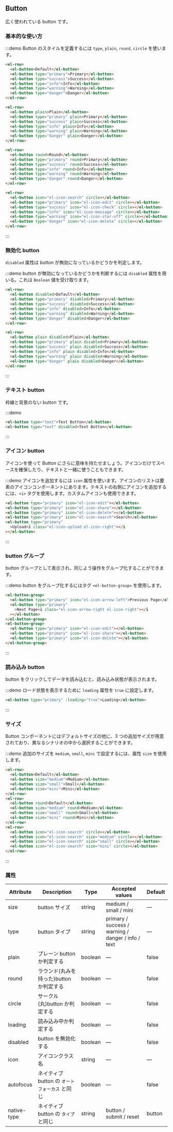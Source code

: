 ## Button

広く使われている button です。

### 基本的な使い方

:::demo Button のスタイルを定義するには `type`, `plain`, `round`, `circle` を使います。

```html
<el-row>
  <el-button>Default</el-button>
  <el-button type="primary">Primary</el-button>
  <el-button type="success">Success</el-button>
  <el-button type="info">Info</el-button>
  <el-button type="warning">Warning</el-button>
  <el-button type="danger">Danger</el-button>
</el-row>

<el-row>
  <el-button plain>Plain</el-button>
  <el-button type="primary" plain>Primary</el-button>
  <el-button type="success" plain>Success</el-button>
  <el-button type="info" plain>Info</el-button>
  <el-button type="warning" plain>Warning</el-button>
  <el-button type="danger" plain>Danger</el-button>
</el-row>

<el-row>
  <el-button round>Round</el-button>
  <el-button type="primary" round>Primary</el-button>
  <el-button type="success" round>Success</el-button>
  <el-button type="info" round>Info</el-button>
  <el-button type="warning" round>Warning</el-button>
  <el-button type="danger" round>Danger</el-button>
</el-row>

<el-row>
  <el-button icon="el-icon-search" circle></el-button>
  <el-button type="primary" icon="el-icon-edit" circle></el-button>
  <el-button type="success" icon="el-icon-check" circle></el-button>
  <el-button type="info" icon="el-icon-message" circle></el-button>
  <el-button type="warning" icon="el-icon-star-off" circle></el-button>
  <el-button type="danger" icon="el-icon-delete" circle></el-button>
</el-row>
```

:::

### 無効化 button

`disabled` 属性は button が無効になっているかどうかを判定します。

:::demo button が無効になっているかどうかを判断するには `disabled` 属性を用いる。これは `Boolean` 値を受け取ります。

```html
<el-row>
  <el-button disabled>Default</el-button>
  <el-button type="primary" disabled>Primary</el-button>
  <el-button type="success" disabled>Success</el-button>
  <el-button type="info" disabled>Info</el-button>
  <el-button type="warning" disabled>Warning</el-button>
  <el-button type="danger" disabled>Danger</el-button>
</el-row>

<el-row>
  <el-button plain disabled>Plain</el-button>
  <el-button type="primary" plain disabled>Primary</el-button>
  <el-button type="success" plain disabled>Success</el-button>
  <el-button type="info" plain disabled>Info</el-button>
  <el-button type="warning" plain disabled>Warning</el-button>
  <el-button type="danger" plain disabled>Danger</el-button>
</el-row>
```

:::

### テキスト button

枠線と背景のない button です。

:::demo

```html
<el-button type="text">Text Button</el-button>
<el-button type="text" disabled>Text Button</el-button>
```

:::

### アイコン button

アイコンを使って Button にさらに意味を持たせましょう。アイコンだけでスペースを確保したり、テキストと一緒に使うこともできます。

:::demo アイコンを追加するには `icon` 属性を使います。アイコンのリストは要素のアイコンコンポーネントにあります。テキストの右側にアイコンを追加するには、`<i>` タグを使用します。カスタムアイコンも使用できます。

```html
<el-button type="primary" icon="el-icon-edit"></el-button>
<el-button type="primary" icon="el-icon-share"></el-button>
<el-button type="primary" icon="el-icon-delete"></el-button>
<el-button type="primary" icon="el-icon-search">Search</el-button>
<el-button type="primary"
  >Upload<i class="el-icon-upload el-icon-right"></i
></el-button>
```

:::

### button グループ

button グループとして表示され、同じよう操作をグループ化することができます。

:::demo button をグループ化するにはタグ `<el-button-group>` を使用します。

```html
<el-button-group>
  <el-button type="primary" icon="el-icon-arrow-left">Previous Page</el-button>
  <el-button type="primary"
    >Next Page<i class="el-icon-arrow-right el-icon-right"></i
  ></el-button>
</el-button-group>
<el-button-group>
  <el-button type="primary" icon="el-icon-edit"></el-button>
  <el-button type="primary" icon="el-icon-share"></el-button>
  <el-button type="primary" icon="el-icon-delete"></el-button>
</el-button-group>
```

:::

### 読み込み button

button をクリックしてデータを読み込むと、読み込み状態が表示されます。

:::demo ロード状態を表示するために `loading` 属性を `true` に設定します。

```html
<el-button type="primary" :loading="true">Loading</el-button>
```

:::

### サイズ

Button コンポーネントにはデフォルトサイズの他に、3 つの追加サイズが用意されており、異なるシナリオの中から選択することができます。

:::demo 追加のサイズを `medium`, `small`, `mini` で設定するには、属性 `size` を使用します。

```html
<el-row>
  <el-button>Default</el-button>
  <el-button size="medium">Medium</el-button>
  <el-button size="small">Small</el-button>
  <el-button size="mini">Mini</el-button>
</el-row>
<el-row>
  <el-button round>Default</el-button>
  <el-button size="medium" round>Medium</el-button>
  <el-button size="small" round>Small</el-button>
  <el-button size="mini" round>Mini</el-button>
</el-row>
<el-row>
  <el-button icon="el-icon-search" circle></el-button>
  <el-button icon="el-icon-search" size="medium" circle></el-button>
  <el-button icon="el-icon-search" size="small" circle></el-button>
  <el-button icon="el-icon-search" size="mini" circle></el-button>
</el-row>
```

:::

### 属性

| Attribute   | Description                                    | Type    | Accepted values                                    | Default |
| ----------- | ---------------------------------------------- | ------- | -------------------------------------------------- | ------- |
| size        | button サイズ                                  | string  | medium / small / mini                              | —       |
| type        | button タイプ                                  | string  | primary / success / warning / danger / info / text | —       |
| plain       | プレーン button か判定する                     | boolean | —                                                  | false   |
| round       | ラウンド(丸みを持った)button か判定する        | boolean | —                                                  | false   |
| circle      | サークル(丸)button か判定する                  | boolean | —                                                  | false   |
| loading     | 読み込み中か判定する                           | boolean | —                                                  | false   |
| disabled    | button を無効化する                            | boolean | —                                                  | false   |
| icon        | アイコンクラス名                               | string  | —                                                  | —       |
| autofocus   | ネイティブ button の `オートフォーカス` と同じ | boolean | —                                                  | false   |
| native-type | ネイティブ button の `タイプ` と同じ           | string  | button / submit / reset                            | button  |
